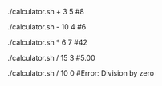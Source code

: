 ./calculator.sh + 3 5    #8

./calculator.sh - 10 4   #6

./calculator.sh \* 6 7   #42

./calculator.sh / 15 3   #5.00

./calculator.sh / 10 0   #Error: Division by zero

